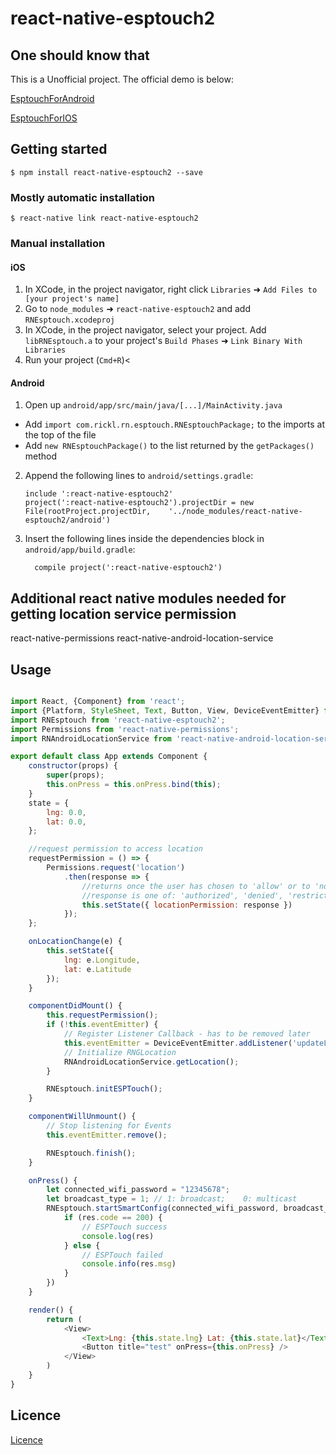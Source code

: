 
# react-native-esptouch2

## One should know that
This is a Unofficial project. The official demo is below:

[EsptouchForAndroid](https://github.com/EspressifApp/EsptouchForAndroid)

[EsptouchForIOS](https://github.com/EspressifApp/EsptouchForIOS)

## Getting started

`$ npm install react-native-esptouch2 --save`

### Mostly automatic installation

`$ react-native link react-native-esptouch2`

### Manual installation


#### iOS

1. In XCode, in the project navigator, right click `Libraries` ➜ `Add Files to [your project's name]`
2. Go to `node_modules` ➜ `react-native-esptouch2` and add `RNEsptouch.xcodeproj`
3. In XCode, in the project navigator, select your project. Add `libRNEsptouch.a` to your project's `Build Phases` ➜ `Link Binary With Libraries`
4. Run your project (`Cmd+R`)<

#### Android

1. Open up `android/app/src/main/java/[...]/MainActivity.java`
  - Add `import com.rickl.rn.esptouch.RNEsptouchPackage;` to the imports at the top of the file
  - Add `new RNEsptouchPackage()` to the list returned by the `getPackages()` method
2. Append the following lines to `android/settings.gradle`:
  	```
  	include ':react-native-esptouch2'
  	project(':react-native-esptouch2').projectDir = new File(rootProject.projectDir, 	'../node_modules/react-native-esptouch2/android')
  	```
3. Insert the following lines inside the dependencies block in `android/app/build.gradle`:
  	```
      compile project(':react-native-esptouch2')
  	```


## Additional react native modules needed for getting location service permission
react-native-permissions
react-native-android-location-service

## Usage
```javascript

import React, {Component} from 'react';
import {Platform, StyleSheet, Text, Button, View, DeviceEventEmitter} from 'react-native';
import RNEsptouch from 'react-native-esptouch2';
import Permissions from 'react-native-permissions';
import RNAndroidLocationService from 'react-native-android-location-service';

export default class App extends Component {
    constructor(props) {
        super(props);
        this.onPress = this.onPress.bind(this);
    }
    state = {
        lng: 0.0,
        lat: 0.0,
    };

    //request permission to access location
    requestPermission = () => {
        Permissions.request('location')
            .then(response => {
                //returns once the user has chosen to 'allow' or to 'not allow' access
                //response is one of: 'authorized', 'denied', 'restricted', or 'undetermined'
                this.setState({ locationPermission: response })
            });
    };

    onLocationChange(e) {
        this.setState({
            lng: e.Longitude,
            lat: e.Latitude
        });
    }

    componentDidMount() {
        this.requestPermission();
        if (!this.eventEmitter) {
            // Register Listener Callback - has to be removed later
            this.eventEmitter = DeviceEventEmitter.addListener('updateLocation', this.onLocationChange.bind(this));
            // Initialize RNGLocation
            RNAndroidLocationService.getLocation();
        }

        RNEsptouch.initESPTouch();
    }

    componentWillUnmount() {
        // Stop listening for Events
        this.eventEmitter.remove();

        RNEsptouch.finish();
    }

    onPress() {
        let connected_wifi_password = "12345678";
        let broadcast_type = 1;	// 1: broadcast;	0: multicast
        RNEsptouch.startSmartConfig(connected_wifi_password, broadcast_type).then((res) => {
            if (res.code == 200) {
                // ESPTouch success
                console.log(res)
            } else {
                // ESPTouch failed
                console.info(res.msg)
            }
        })
    }

    render() {
        return (
            <View>
                <Text>Lng: {this.state.lng} Lat: {this.state.lat}</Text>
                <Button title="test" onPress={this.onPress} />
            </View>
        )
    }
}

```
## Licence
[Licence](https://github.com/EspressifApp/EsptouchForIOS/blob/master/ESPRESSIF_MIT_LICENSE_V1.LICENSE)
